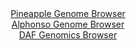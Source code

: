 <div id="Pineapple_Genome_Browser" align="center">
  <a href="https://igv.org/app/?sessionURL=blob:zZJdb9owFIb_i6VWmxQSOyHkQ6om.sXaUgalgbVVFZnECR6OHWxDKIj_Pq_atJtOKhebJvnCPjr2ed_Xzw6siVRUcBAD10a.jRCwgJqLZoyrmpEBrogCcYGZIhaQpCCS8IyAeAcKrDRO7vrm5lzrWsWOQ3XdqjAvha08G1d4KzhulJ2JyjkTjOGZkFgLqZxTidfCoeW61ZAZrmvbzPZs38mxxg5m9VxwJZya8DJtzHvpr1JaEi4qklYrpumrgNToMRpzu8CfutNxN8uIUjfk5So_6d5cdSfeRfLY65w9Jl8.T5PO9HhMS471SpKT5Xkhtsvb276fP8L7du_IvRwv3WUFR_2JOPLOjy82NZVEnaAAhV7QRn5ooqE8J5v_ybVZ9EDn.fVDKe8yHC6M597FAw9PGzrYfHsYsiR803kE9hZgIlsZFkA2l0GMoOXBjuW7ndaPLQotCCOTjxQUxE_PFtASZwvT_rQD.qU2xABFlqtXeCwgZE4kiFsRhAGKItdvB20YRWhv7cBKsr8X7mVyFwXQ7bpuJy0o0wbnPFW8Vjbm3F5nhV1uD0yTbweDTCWnEo3OFxP29ZIMtHsdiCYb_SFLC5jRrx9ojL5H0T_h7j1CbD07FDZvMjSULef3xUotNrQX3obVsBmEY1.aevNWRB1oDB8WTyFkhbXpNxVz_EncGkuKuTaFNVV0RhnVL1OTpGhAjFzPgAsywYQhEchy9gFa0EI._PgbUG__vP8O">Pineapple Genome Browser</a>
</div>
<div id="Alphonso_Genome_Browser" align="center">
  <a href="https://igv.org/app/?sessionURL=blob:zZJta9swFIX_iyBlA8eW7MSpDWU4WdIWt.tIlhdailFk2RGxJUVS7LYh_31a2diXFZoPGwOBpIuke87RcwANVZoJDmLgu6jvIgQcoDeineFaVvQLrqkGcYErTR2gaEEV5YSC.AAKrA2eT2_szY0xUseex4zs1piXwtWBi2v8IjhutUtE7Y1EVeG1UNgIpb2hwo3wWNl0W7rGUrq2d.D2vRwb7OFKbgTXwpOUl1lr38t.lbKSclHTrN5Xhr0KyKweqzF3C_wpWc4SQqjWKX2.zi.S9DpZBOP5_WU4up_fXS3n4fJsxkqOzV7Ri3Qb8eWwbHvNcKUuZbsqbknHn6iFHEW3neDz2fhJMkX1BRqg82DQ8yNoo2E8p0__k2s72InOdxx9TSfTzWxqkm_pTrK77W0e1qavxB99I3B0QCXI3pIAyEYNYgSdAIZO3w.7P5bo3IEwsukowUD88OgAozDZ2uMPB2CepeUFaLrbv6LjAKFyqkDcjSAcoCjy.71BD0YROjoHsFfV34t2Mp9GA.gnvh9mBauMhTnPNJfaxZy7DSnc8uXELIN0nEySRe_yhQ0X2.HcElTD3chOlNDk_I08HWDbv36hNfseVf.EvPcIcc36VNxquQ7hSHT8YYqjVRCoVY.0QXilI1InbwZ0WjiFUDU29ryt2O1P5hqsGObGFhqm2ZpVzDwvbY6iBTHyA4suIKISlkWgyvUH6EAH9eHH34gGx8fjdw--">Alphonso Genome Browser</a>
</div>


<div id="DAF_Genomics_Browser" align="center">
  <a href="https://igv.org/app/?sessionURL=blob:tZFra9swFIb_iyD95Ktsx7EhDK9N2izNBsm8jJQSVPv4QizJk.SkSch_n_A6BhtlDDqQjiTO5T06zxntQciaMxQjbLmB5brIQLLihxWhbQMfCQWJ4oI0EgwkoAABLAMUn1FBpCLp8l5nVkq1MrbtnBRmCYzTOpOW9CzSmpJ3qgIdamKLUHLijByklXGqgxWxSdNWnElukywDKU3HboGV2wPR5qdv25eELe0aVfeqW92Ebiy3CqK7rVkOz39p5D8o61W_S9arpM.fw3GWj5P5LPniTdLN7fB6k366W6fD9dWqLhlRnYAx.zArFu5Xb367LNh.WT.Vk5sTLO53dDHwbq4mz20tQI7d0B15oY9xgC4GanjWaQQoq4Qbu74R4pGBfd98uXrBUM9A8BrFD48GUoJkOx3.cEbq2GpQSMK3rmdmIC5yECg2I8cJ3SjCgR_6ThS5F.OMOtG8MclpuoxCBycYD60nQrV.UTf9.LTQn863wvhbZb3_FZMY4Pf7abP5rM_rTpu7oNkrKE_5boCno9FRzF7BZaBXv1dwQYnSrh_PFzik0aoUmPpFx7s8Xr4D">DAF Genomics Browser</a>
</div>
